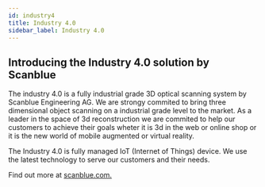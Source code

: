 ```yaml
---
id: industry4
title: Industry 4.0
sidebar_label: Industry 4.0
---
```


## Introducing the Industry 4.0 solution by Scanblue

The industry 4.0 is a fully industrial grade 3D optical scanning system by Scanblue Engineering AG. We are strongy commited to bring three dimensional object scanning on a industrial grade level to the market. As a leader in the space of 3d reconstruction we are commited to help our customers to achieve their goals wheter it is 3d in the web or online shop or it is the new world of mobile augmented or virtual reality. 

The Industry 4.0 is fully managed IoT (Internet of Things) device. We use the latest technology to serve our customers and their needs. 

Find out more at [scanblue.com.](http://www.scanblue.com)
